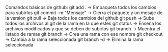 Comandos básicos de github:
git add . -> Empaqueta todos los cambios para subirlos
git commit -m "Mensaje" -> Cierra el paquete y un mesaje de la version
git pull -> Baja todos los cambios del github
git push -> Sube todos los archivos al git de la rama en la que estes
git status -> Enseña los archivos modificados y que se deben de subirlos
git branch -> Muentra el listado de ramas
git branch <Nombre de rama> -> Crea una rama con ese nombre
git checkout <Nombre de rama> -> Cambia a la rama seleccionada
git branch -d <Nombre de la rama> -> Elimina la rama seleccionada
